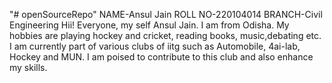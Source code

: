 "# openSourceRepo" 
NAME-Ansul Jain
ROLL NO-220104014
BRANCH-Civil Engineering 
Hii! Everyone, my self Ansul Jain. I am from Odisha.
My hobbies are playing hockey and cricket, reading books, music,debating etc. I am currently  part of  various clubs of iitg such as Automobile, 4ai-lab, Hockey and MUN. I am poised to contribute to this club and also enhance my skills. 
